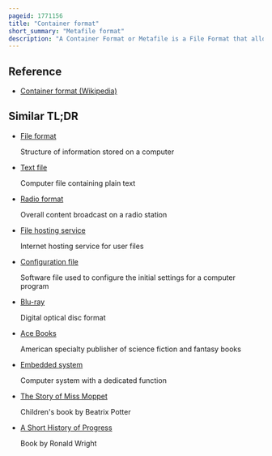 ```yaml
---
pageid: 1771156
title: "Container format"
short_summary: "Metafile format"
description: "A Container Format or Metafile is a File Format that allows multiple Data Streams to be embedded into a single File, usually along with Metadata for identifying and further detailing those Streams. Notable Examples of Container Formats include archive Files and Formats used for Multimedia Playback. Among the first cross-platform Container Formats were the distinguished Encoding Rules and the 1985 Interchange File Format."
---
```


## Reference

- [Container format (Wikipedia)](https://en.wikipedia.org/?curid=1771156)

## Similar TL;DR

- [File format](/tldr/en/file-format)

  Structure of information stored on a computer

- [Text file](/tldr/en/text-file)

  Computer file containing plain text

- [Radio format](/tldr/en/radio-format)

  Overall content broadcast on a radio station

- [File hosting service](/tldr/en/file-hosting-service)

  Internet hosting service for user files

- [Configuration file](/tldr/en/configuration-file)

  Software file used to configure the initial settings for a computer program

- [Blu-ray](/tldr/en/blu-ray)

  Digital optical disc format

- [Ace Books](/tldr/en/ace-books)

  American specialty publisher of science fiction and fantasy books

- [Embedded system](/tldr/en/embedded-system)

  Computer system with a dedicated function

- [The Story of Miss Moppet](/tldr/en/the-story-of-miss-moppet)

  Children's book by Beatrix Potter

- [A Short History of Progress](/tldr/en/a-short-history-of-progress)

  Book by Ronald Wright
